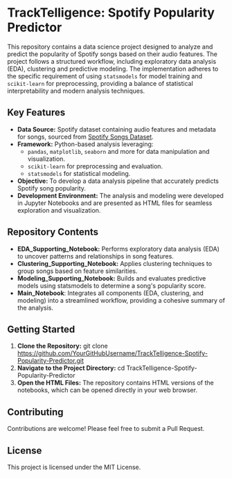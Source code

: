 # TrackTelligence: Spotify Popularity Predictor
This repository contains a data science project designed to analyze and predict the popularity of Spotify songs based on their audio features. The project follows a structured workflow, including exploratory data analysis (EDA), clustering and predictive modeling. The implementation adheres to the specific requirement of using `statsmodels` for model training and `scikit-learn` for preprocessing, providing a balance of statistical interpretability and modern analysis techniques.

## Key Features
- **Data Source:** Spotify dataset containing audio features and metadata for songs, sourced from [Spotify Songs Dataset](https://raw.githubusercontent.com/rfordatascience/tidytuesday/master/data/2020/2020-01-21/spotify_songs.csv).
- **Framework:** Python-based analysis leveraging:
  - `pandas`, `matplotlib`, `seaborn` and more for data manipulation and visualization.
  - `scikit-learn` for preprocessing and evaluation.
  - `statsmodels` for statistical modeling.
- **Objective:** To develop a data analysis pipeline that accurately predicts Spotify song popularity.
- **Development Environment:** The analysis and modeling were developed in Jupyter Notebooks and are presented as HTML files for seamless exploration and visualization.

## Repository Contents
- **EDA_Supporting_Notebook:** Performs exploratory data analysis (EDA) to uncover patterns and relationships in song features.
- **Clustering_Supporting_Notebook:** Applies clustering techniques to group songs based on feature similarities.
- **Modeling_Supporting_Notebook:** Builds and evaluates predictive models using statsmodels to determine a song's popularity score.
- **Main_Notebook**: Integrates all components (EDA, clustering, and modeling) into a streamlined workflow, providing a cohesive summary of the analysis.

## Getting Started
1. **Clone the Repository:**
git clone https://github.com/YourGitHubUsername/TrackTelligence-Spotify-Popularity-Predictor.git
3. **Navigate to the Project Directory:**
cd TrackTelligence-Spotify-Popularity-Predictor
4. **Open the HTML Files:**
   The repository contains HTML versions of the notebooks, which can be opened directly in your web browser.
   
## Contributing
Contributions are welcome! Please feel free to submit a Pull Request.

## License
This project is licensed under the MIT License.
